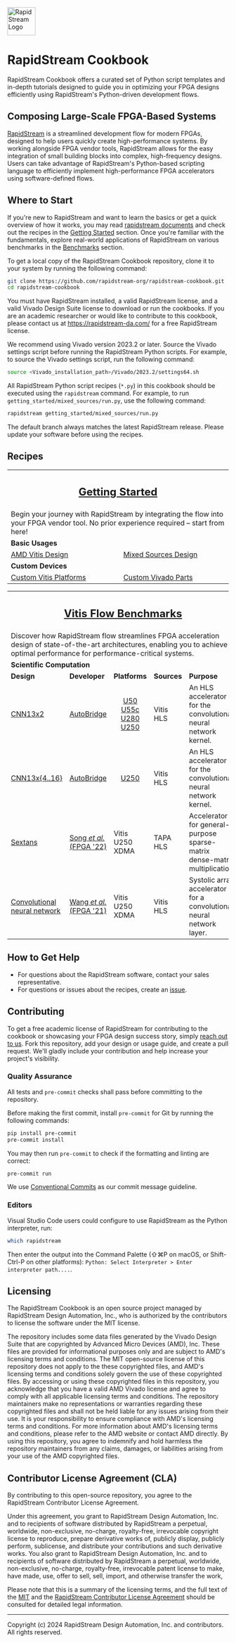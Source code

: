 <!--
Copyright (c) 2024 RapidStream Design Automation, Inc. and contributors.  All rights reserved.
The contributor(s) of this file has/have agreed to the RapidStream Contributor License Agreement.
-->

<img src="https://imagedelivery.net/AU8IzMTGgpVmEBfwPILIgw/1b565657-df33-41f9-f29e-0d539743e700/128" width="64px" alt="RapidStream Logo" />

RapidStream Cookbook
====================

RapidStream Cookbook offers a curated set of Python script templates and in-depth tutorials designed to guide you in optimizing your FPGA designs efficiently using RapidStream's Python-driven development flows.


Composing Large-Scale FPGA-Based Systems
----------------------------------------

[RapidStream](https://rapidstream-da.com/) is a streamlined development flow for modern FPGAs, designed to help users quickly create high-performance systems. By working alongside FPGA vendor tools, RapidStream allows for the easy integration of small building blocks into complex, high-frequency designs. Users can take advantage of RapidStream's Python-based scripting language to efficiently implement high-performance FPGA accelerators using software-defined flows.


Where to Start
--------------

If you're new to RapidStream and want to learn the basics or get a quick overview of how it works, you may read [rapidstream documents](https://docs.rapidstream-da.com/) and check out the recipes in the [Getting Started](./getting_started) section. Once you're familiar with the fundamentals, explore real-world applications of RapidStream on various benchmarks in the [Benchmarks](./benchmarks) section.

To get a local copy of the RapidStream Cookbook repository, clone it to your system by running the following command:

```bash
git clone https://github.com/rapidstream-org/rapidstream-cookbook.git
cd rapidstream-cookbook
```

You must have RapidStream installed, a valid RapidStream license, and a valid Vivado Design Suite license to download or run the cookbooks. If you are an academic researcher or would like to contribute to this cookbook, please contact us at https://rapidstream-da.com/ for a free RapidStream license.

We recommend using Vivado version 2023.2 or later. Source the Vivado settings script before running the RapidStream Python scripts. For example, to source the Vivado settings script, run the following command:


```bash
source <Vivado_installation_path>/Vivado/2023.2/settings64.sh
```

All RapidStream Python script recipes (`*.py`) in this cookbook should be executed using the `rapidstream` command. For example, to run `getting_started/mixed_sources/run.py`, use the following command:

```bash
rapidstream getting_started/mixed_sources/run.py
```

The default branch always matches the latest RapidStream release. Please update your software before using the recipes.


Recipes
-------

<table border="0" width="100%">
    <tbody>
        <tr><td colspan="3"  align="center"><h2><a href="./getting_started">Getting Started</a></h2></td></tr>
        <tr><td colspan="3">
            Begin your journey with RapidStream by integrating the flow into your FPGA vendor tool. No prior experience required – start from here!
        </td></tr>
        <tr><td colspan="3"><strong>Basic Usages</strong></td></tr>
        <tr>
            <td><a href="./getting_started/vitis_source">AMD Vitis Design</a></td>
            <td><a href="./getting_started/mixed_sources">Mixed Sources Design</a></td>
        </tr>
        <tr><td colspan="3"><strong>Custom Devices</strong></td></tr>
        <tr>
            <td><a href="./getting_started/device_factory_vitis_platform">Custom Vitis Platforms</a></td>
            <td><a href="./getting_started/device_factory_part_num">Custom Vivado Parts</a></td>
        </tr>
    </tbody>
</table>

<table border="0" width="100%">
    <tbody>
        <tr><td colspan="5"  align="center"><h2><a href="./benchmarks">Vitis Flow Benchmarks</a></h2></td></tr>
        <tr><td colspan="5">
            Discover how RapidStream flow streamlines FPGA acceleration design of state-of-the-art architectures, enabling you to achieve optimal performance for performance-critical systems.
        </td></tr>
        <tr><td colspan="5"><strong>Scientific Computation</strong></td></tr>
        <tr>
            <td ><strong>Design</strong></td>
            <td><strong>Developer</strong></td>
            <td><strong>Platforms</strong></td>
            <td><strong>Sources</strong></td>
            <td><strong>Purpose</strong></td>
        </tr>
        <tr>
            <td><a href="./benchmarks/vitis_flow/cnn13x2">CNN13x2</a></td>
            <td><a href="https://github.com/UCLA-VAST/AutoBridge">AutoBridge</a></td>
            <td align="center"> <a href="https://www.xilinx.com/products/boards-and-kits/alveo/u50.html"> U50 </a><br>
                <a href="https://www.xilinx.com/products/boards-and-kits/alveo/u55c.html"> U55c </a><br>
                <a href="https://www.xilinx.com/products/boards-and-kits/alveo/u280.html"> U280 </a><br>
                <a href="https://www.xilinx.com/products/boards-and-kits/alveo/u250.html"> U250 </a></td>
            <td>Vitis HLS</td>
            <td>An HLS accelerator for the convolutional neural network kernel.</td>
        </tr>
        <tr>
            <td><a href="./benchmarks/vitis_flow/cnn13x4_16">CNN13x{4..16}</a></td>
            <td><a href="https://github.com/UCLA-VAST/AutoBridge">AutoBridge</a></td>
            <td align="center">
            <a href="https://www.xilinx.com/products/boards-and-kits/alveo/u250.html"> U250 </a></td>
            <td>Vitis HLS</td>
            <td>An HLS accelerator for the convolutional neural network kernel.</td>
        </tr>
        <tr>
            <td><a href="./benchmarks/sextans_sparse_matrix_multiplication">Sextans</a></td>
            <td><a href="https://dl.acm.org/doi/abs/10.1145/3490422.3502357">Song <i>et al.</i><br/>(FPGA '22)</a></td>
            <td>Vitis U250 XDMA</td>
            <td>TAPA HLS</td>
            <td>Accelerator for general-purpose sparse-matrix dense-matrix multiplication.</td>
        </tr>
        <tr>
            <td><a href="./benchmarks/autosa_cnn">Convolutional neural network</a></td>
            <td><a href="https://dl.acm.org/doi/10.1145/3431920.3439292">Wang <i>et al.</i><br/>(FPGA '21)</a></td>
            <td>Vitis U250 XDMA</td>
            <td>Vitis HLS</td>
            <td>Systolic array accelerator for a convolutional neural network layer.</td>
        </tr>
    </tbody>
</table>


How to Get Help
---------------

* For questions about the RapidStream software, contact your sales representative.
* For questions or issues about the recipes, create an [issue](https://github.com/rapidstream-org/rapidstream-cookbook/issues/new).


Contributing
------------

To get a free academic license of RapidStream for contributing to the cookbook or showcasing your FPGA design success story, simply [reach out to us](https://rapidstream-da.com/contact-us). Fork this repository, add your design or usage guide, and create a pull request. We'll gladly include your contribution and help increase your project's visibility.

### Quality Assurance

All tests and `pre-commit` checks shall pass before committing to the repository.

Before making the first commit, install `pre-commit` for Git by running the following commands:

```bash
pip install pre-commit
pre-commit install
```

You may then run `pre-commit` to check if the formatting and linting are correct:

```bash
pre-commit run
```

We use [Conventional Commits](https://www.conventionalcommits.org/en/v1.0.0/) as our commit message guideline.

### Editors

Visual Studio Code users could configure to use RapidStream as the Python interpreter, run:

```bash
which rapidstream
```

Then enter the output into the Command Palette (⇧⌘P on macOS, or Shift-Ctrl-P on other platforms): `Python: Select Interpreter > Enter interpreter path....`.

Licensing
---------

The RapidStream Cookbook is an open source project managed by RapidStream Design Automation, Inc., who is authorized by the contributors to license the software under the MIT license.

The repository includes some data files generated by the Vivado Design Suite that are copyrighted by Advanced Micro Devices (AMD), Inc. These files are provided for informational purposes only and are subject to AMD's licensing terms and conditions. The MIT open-source license of this repository does not apply to the these copyrighted files, and AMD's licensing terms and conditions solely govern the use of these copyrighted files. By accessing or using these copyrighted files in this repository, you acknowledge that you have a valid AMD Vivado license and agree to comply with all applicable licensing terms and conditions. The repository maintainers make no representations or warranties regarding these copyrighted files and shall not be held liable for any issues arising from their use. It is your responsibility to ensure compliance with AMD's licensing terms and conditions. For more information about AMD's licensing terms and conditions, please refer to the AMD website or contact AMD directly. By using this repository, you agree to indemnify and hold harmless the repository maintainers from any claims, damages, or liabilities arising from your use of the AMD copyrighted files.

Contributor License Agreement (CLA)
-----------------------------------

By contributing to this open-source repository, you agree to the RapidStream Contributor License Agreement.

Under this agreement, you grant to RapidStream Design Automation, Inc. and to recipients of software distributed by RapidStream a perpetual, worldwide, non-exclusive, no-charge, royalty-free, irrevocable copyright license to reproduce, prepare derivative works of, publicly display, publicly perform, sublicense, and distribute your contributions and such derivative works. You also grant to RapidStream Design Automation, Inc. and to recipients of software distributed by RapidStream a perpetual, worldwide, non-exclusive, no-charge, royalty-free, irrevocable patent license to make, have made, use, offer to sell, sell, import, and otherwise transfer the work,

Please note that this is a summary of the licensing terms, and the full text of the [MIT](LICENSE) and the [RapidStream Contributor License Agreement](CLA.md) should be consulted for detailed legal information.


-----

Copyright (c) 2024 RapidStream Design Automation, Inc. and contributors. All rights reserved.
